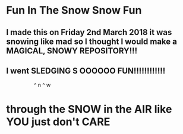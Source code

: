 # Fun In The Snow Snow Fun
## I made this on Friday 2nd March 2018 it was snowing like mad so I thought I would make a MAGICAL, SNOWY REPOSITORY!!!
## I went SLEDGING S OOOOOO FUN!!!!!!!!!!!!
                    ^ n    ^ w
# through the SNOW in the AIR like YOU just don't CARE
